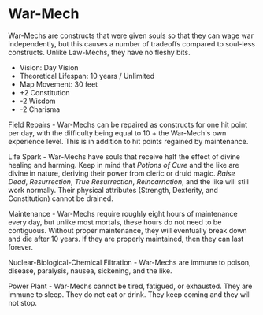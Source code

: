 # War-Mech

War-Mechs are constructs that were given souls so that they can wage war independently, but this causes a number of tradeoffs compared to soul-less constructs. Unlike Law-Mechs, they have no fleshy bits.

- Vision: Day Vision
- Theoretical Lifespan: 10 years / Unlimited
- Map Movement: 30 feet
- +2 Constitution
- -2 Wisdom
- -2 Charisma

Field Repairs - War-Mechs can be repaired as constructs for one hit point per day, with the difficulty being equal to 10 + the War-Mech's own experience level. This is in addition to hit points regained by maintenance.

Life Spark - War-Mechs have souls that receive half the effect of divine healing and harming. Keep in mind that *Potions of Cure* and the like are divine in nature, deriving their power from cleric or druid magic. *Raise Dead*, *Resurrection*, *True Resurrection*, *Reincarnation*, and the like will still work normally. Their physical attributes (Strength, Dexterity, and Constitution) cannot be drained.

Maintenance - War-Mechs require roughly eight hours of maintenance every day, but unlike most mortals, these hours do not need to be contiguous. Without proper maintenance, they will eventually break down and die after 10 years. If they are properly maintained, then they can last forever.

Nuclear-Biological-Chemical Filtration - War-Mechs are immune to poison, disease, paralysis, nausea, sickening, and the like.

Power Plant - War-Mechs cannot be tired, fatigued, or exhausted. They are immune to sleep. They do not eat or drink. They keep coming and they will not stop.
